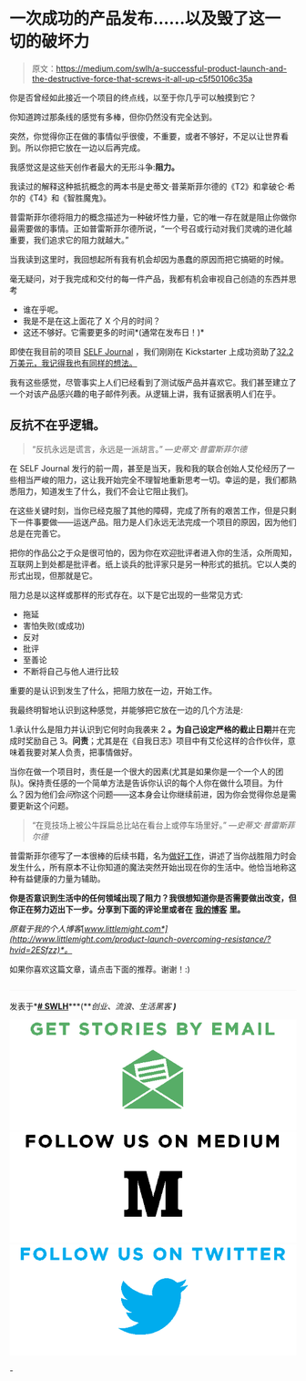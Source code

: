 # 一次成功的产品发布……以及毁了这一切的破坏力

> 原文：<https://medium.com/swlh/a-successful-product-launch-and-the-destructive-force-that-screws-it-all-up-c5f50106c35a>

你是否曾经如此接近一个项目的终点线，以至于你几乎可以触摸到它？

你知道跨过那条线的感觉有多棒，但你仍然没有完全达到。

突然，你觉得你正在做的事情似乎很傻，不重要，或者不够好，不足以让世界看到。所以你把它放在一边以后再完成。

我感觉这是这些天创作者最大的无形斗争:**阻力。**

我读过的解释这种抵抗概念的两本书是史蒂文·普莱斯菲尔德的《T2》和拿破仑·希尔的《T4》和《智胜魔鬼》。

普雷斯菲尔德将阻力的概念描述为一种破坏性力量，它的唯一存在就是阻止你做你最需要做的事情。正如普雷斯菲尔德所说，“一个号召或行动对我们灵魂的进化越重要，我们追求它的阻力就越大。”

当我读到这里时，我回想起所有我有机会却因为愚蠢的原因而把它搞砸的时候。

毫无疑问，对于我完成和交付的每一件产品，我都有机会审视自己创造的东西并思考

*   谁在乎呢。
*   我是不是在这上面花了 X 个月的时间？
*   这还不够好。它需要更多的时间*(通常在发布日！)*

即使在我目前的项目 [SELF Journal](http://theselfjournal.com) ，我们刚刚在 Kickstarter 上成功资助了[32.2 万美元，我记得我也有同样的想法。](https://www.kickstarter.com/projects/bestself/self-journal)

我有这些感觉，尽管事实上人们已经看到了测试版产品并喜欢它。我们甚至建立了一个对该产品感兴趣的电子邮件列表。从逻辑上讲，我有证据表明人们在乎。

## 反抗不在乎逻辑。

> “反抗永远是谎言，永远是一派胡言。” *—史蒂文·普雷斯菲尔德*

在 SELF Journal 发行的前一周，甚至是当天，我和我的联合创始人艾伦经历了一些相当严峻的阻力，这让我开始完全不理智地重新思考一切。幸运的是，我们都熟悉阻力，知道发生了什么，我们不会让它阻止我们。

在这些关键时刻，当你已经克服了其他的障碍，完成了所有的艰苦工作，但是只剩下一件事要做——运送产品。阻力是人们永远无法完成一个项目的原因，因为他们总是在完善它。

把你的作品公之于众是很可怕的，因为你在欢迎批评者进入你的生活，众所周知，互联网上到处都是批评者。纸上谈兵的批评家只是另一种形式的抵抗。它以人类的形式出现，但那就是它。

阻力总是以这样或那样的形式存在。以下是它出现的一些常见方式:

*   拖延
*   害怕失败(或成功)
*   反对
*   批评
*   至善论
*   不断将自己与他人进行比较

重要的是认识到发生了什么，把阻力放在一边，开始工作。

我最终明智地认识到这种感觉，并能够把它放在一边的几个方法是:

1.承认什么是阻力并认识到它何时向我袭来
2 **。为自己设定严格的截止日期**并在完成时奖励自己
3。**问责**；尤其是在《自我日志》项目中有艾伦这样的合作伙伴，意味着我要对某人负责，把事情做好。

当你在做一个项目时，责任是一个很大的因素(尤其是如果你是一个一个人的团队)。保持责任感的一个简单方法是告诉你认识的每个人你在做什么项目。为什么？因为他们会*问*你这个问题——这本身会让你继续前进，因为你会觉得你总是需要更新这个问题。

> “在竞技场上被公牛踩扁总比站在看台上或停车场里好。” *—史蒂文·普雷斯菲尔德*

普雷斯菲尔德写了一本很棒的后续书籍，名为[做好工作](http://amzn.to/1OzvaZL)，讲述了当你战胜阻力时会发生什么，所有原本不让你知道的魔法突然开始出现在你的生活中。他恰当地称这种有益健康的力量为辅助。

**你是否意识到生活中的任何领域出现了阻力？我很想知道你是否需要做出改变，但你正在努力迈出下一步。分享到下面的评论里或者在** [**我的博客**](http://www.littlemight.com/product-launch-overcoming-resistance/?hvid=2ESfzz) **里。**

*原载于我的个人博客*[*www.littlemight.com*](http://www.littlemight.com/product-launch-overcoming-resistance/?hvid=2ESfzz)*。*

如果你喜欢这篇文章，请点击下面的推荐。谢谢！:)

![](img/c1192ebad88d6b1fc6ae1d6a2bc61154.png)

发表于*[**# SWLH**](https://medium.com/swlh)***(****创业、流浪、生活黑客* ***)****

*[![](img/de26c089e79a3a2a25d2b750ff6db50f.png)](http://supply.us9.list-manage.com/subscribe?u=310af6eb2240d299c7032ef6c&id=d28d8861ad)**[![](img/f47a578114e0a96bdfabc3a5400688d5.png)](https://medium.com/swlh)**[![](img/c1351daa9c4f0c8ac516addb60c82f6b.png)](https://twitter.com/swlh_)*

*-*